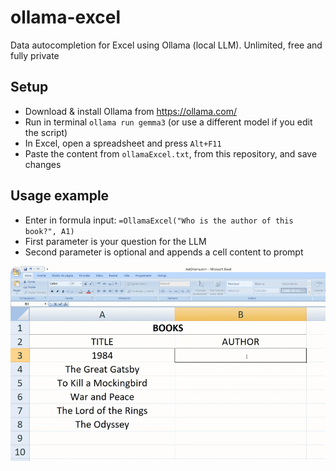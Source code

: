 # ollama-excel
Data autocompletion for Excel using Ollama (local LLM). Unlimited, free and fully private

## Setup
- Download & install Ollama from https://ollama.com/
- Run in terminal `ollama run gemma3` (or use a different model if you edit the script)
- In Excel, open a spreadsheet and press `Alt+F11`
- Paste the content from `ollamaExcel.txt`, from this repository, and save changes

## Usage example
- Enter in formula input: `=OllamaExcel("Who is the author of this book?", A1)`
- First parameter is your question for the LLM
- Second parameter is optional and appends a cell content to prompt

![ollama-excel](ollama-excel.gif)

